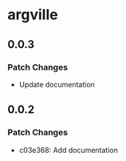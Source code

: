 # argville

## 0.0.3

### Patch Changes

- Update documentation

## 0.0.2

### Patch Changes

- c03e368: Add documentation
